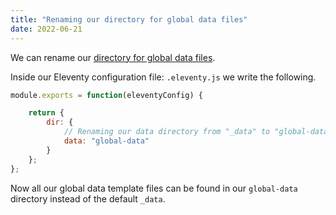 ```yaml
---
title: "Renaming our directory for global data files"
date: 2022-06-21
---
```


We can rename our [directory for global data files](https://www.11ty.dev/docs/config/#directory-for-global-data-files).

Inside our Eleventy configuration file: `.eleventy.js` we write the following.

```js
module.exports = function(eleventyConfig) {

    return {
        dir: {
            // Renaming our data directory from "_data" to "global-data"
            data: "global-data"
        }
    };
};
```

Now all our global data template files can be found in our `global-data` directory instead of the default `_data`.